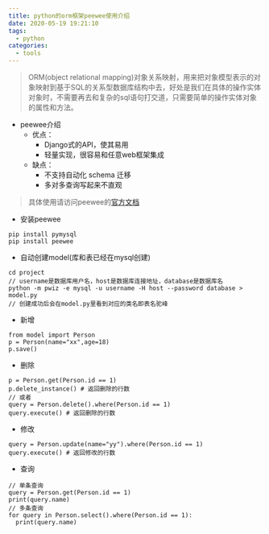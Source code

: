 ```yaml
---
title: python的orm框架peewee使用介绍
date: 2020-05-19 19:21:10
tags:
  - python
categories:
  - tools
---
```

> ORM(object relational mapping)对象关系映射，用来把对象模型表示的对象映射到基于SQL的关系型数据库结构中去，好处是我们在具体的操作实体对象时，不需要再去和复杂的sql语句打交道，只需要简单的操作实体对象的属性和方法。  

+ peewee介绍
  + 优点：
    + Django式的API，使其易用 
    + 轻量实现，很容易和任意web框架集成 
  + 缺点：
    + 不支持自动化 schema 迁移 
    + 多对多查询写起来不直观  

> 具体使用请访问peewee的[官方文档](http://docs.peewee-orm.com/en/latest/peewee/installation.html)  

+ 安装peewee
```
pip install pymysql
pip install peewee
```
+ 自动创建model(库和表已经在mysql创建)
```
cd project
// username是数据库用户名，host是数据库连接地址，database是数据库名
python -m pwiz -e mysql -u username -H host --password database > model.py
// 创建成功后会在model.py里看到对应的类名即表名驼峰
```
+ 新增
```
from model import Person
p = Person(name="xx",age=18)
p.save()
```
+ 删除
```
p = Person.get(Person.id == 1)
p.delete_instance() # 返回删除的行数
// 或者
query = Person.delete().where(Person.id == 1)
query.execute() # 返回删除的行数
```
+ 修改
```
query = Person.update(name="yy").where(Person.id == 1)
query.execute() # 返回修改的行数
```
+ 查询
```
// 单条查询
query = Person.get(Person.id == 1)
print(query.name)
// 多条查询
for query in Person.select().where(Person.id == 1):
  print(query.name)
```